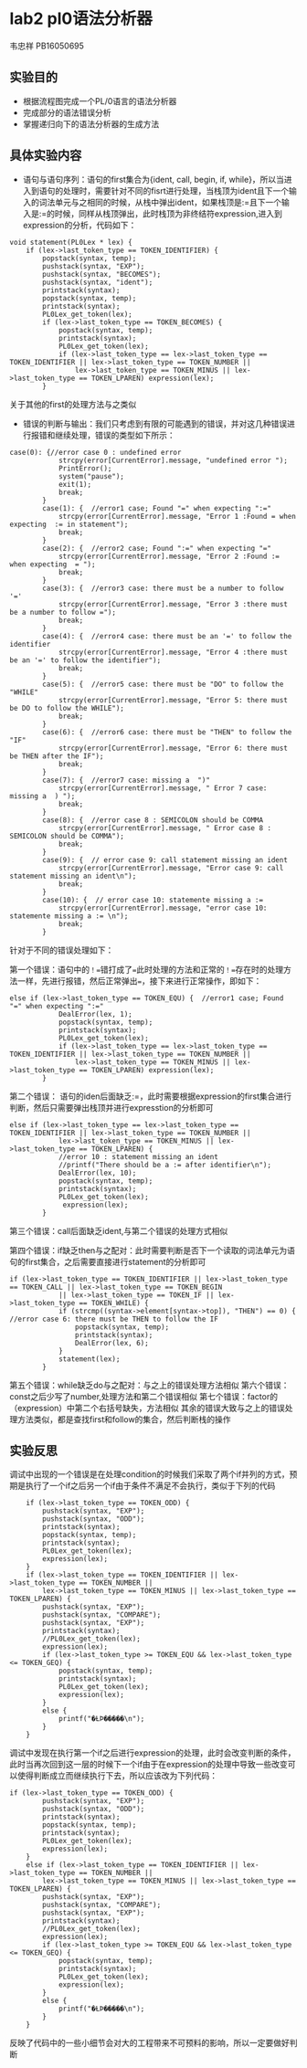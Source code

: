 # lab2 pl0语法分析器

韦忠祥 PB16050695

## 实验目的
+ 根据流程图完成一个PL/0语言的语法分析器
+ 完成部分的语法错误分析
+ 掌握递归向下的语法分析器的生成方法

## 具体实验内容
+  语句与语句序列：语句的first集合为{ident, call, begin, if, while}，所以当进入到语句的处理时，需要针对不同的fisrt进行处理，当栈顶为ident且下一个输入的词法单元与之相同的时候，从栈中弹出ident，如果栈顶是:=且下一个输入是:=的时候，同样从栈顶弹出，此时栈顶为非终结符expression,进入到expression的分析，代码如下：
~~~
void statement(PL0Lex * lex) {
	if (lex->last_token_type == TOKEN_IDENTIFIER) {
		popstack(syntax, temp);
		pushstack(syntax, "EXP");
		pushstack(syntax, "BECOMES");
		pushstack(syntax, "ident");
		printstack(syntax);
		popstack(syntax, temp);
		printstack(syntax);
		PL0Lex_get_token(lex);
		if (lex->last_token_type == TOKEN_BECOMES) {
			popstack(syntax, temp);
			printstack(syntax);
			PL0Lex_get_token(lex);
			if (lex->last_token_type == lex->last_token_type == TOKEN_IDENTIFIER || lex->last_token_type == TOKEN_NUMBER ||
				lex->last_token_type == TOKEN_MINUS || lex->last_token_type == TOKEN_LPAREN) expression(lex);
		}
~~~

关于其他的first的处理方法与之类似

+ 错误的判断与输出：我们只考虑到有限的可能遇到的错误，并对这几种错误进行报错和继续处理，错误的类型如下所示：
~~~
case(0): {//error case 0 : undefined error
			strcpy(error[CurrentError].message, "undefined error ");
			PrintError();
			system("pause");
			exit(1);
			break;
		}
		case(1): {  //error1 case; Found "=" when expecting ":="
			strcpy(error[CurrentError].message, "Error 1 :Found = when expecting  := in statement");
			break;
		}
		case(2): {  //error2 case; Found ":=" when expecting "="
			strcpy(error[CurrentError].message, "Error 2 :Found := when expecting  = ");
			break;
		}
		case(3): {  //error3 case: there must be a number to follow '='
			strcpy(error[CurrentError].message, "Error 3 :there must be a number to follow =");
			break;
		}
		case(4): {  //error4 case: there must be an '=' to follow the identifier
			strcpy(error[CurrentError].message, "Error 4 :there must be an '=' to follow the identifier");
			break;
		}
		case(5): {  //error5 case: there must be "DO" to follow the "WHILE"
			strcpy(error[CurrentError].message, "Error 5: there must be DO to follow the WHILE");
			break;
		}
		case(6): {  //error6 case: there must be "THEN" to follow the "IF"
			strcpy(error[CurrentError].message, "Error 6: there must be THEN after the IF");
			break;
		}
		case(7): {  //error7 case: missing a  ")"
			strcpy(error[CurrentError].message, " Error 7 case: missing a  ) ");
			break;
		}
		case(8): {  //error case 8 : SEMICOLON should be COMMA
			strcpy(error[CurrentError].message, " Error case 8 : SEMICOLON should be COMMA");
			break;
		} 
		case(9): {  // error case 9: call statement missing an ident
			strcpy(error[CurrentError].message, "Error case 9: call statement missing an ident\n");
			break;
		}
		case(10): {  // error case 10: statemente missing a :=
			strcpy(error[CurrentError].message, "error case 10: statemente missing a := \n");
			break;
		}
~~~
针对于不同的错误处理如下：

 第一个错误：语句中的`！=`错打成了`=`此时处理的方法和正常的`！=`存在时的处理方法一样，先进行报错，然后正常弹出`=`，接下来进行正常操作，即如下：
~~~
else if (lex->last_token_type == TOKEN_EQU) {  //error1 case; Found "=" when expecting ":="
			DealError(lex, 1);
			popstack(syntax, temp);
			printstack(syntax);
			PL0Lex_get_token(lex);
			if (lex->last_token_type == lex->last_token_type == TOKEN_IDENTIFIER || lex->last_token_type == TOKEN_NUMBER ||
				lex->last_token_type == TOKEN_MINUS || lex->last_token_type == TOKEN_LPAREN) expression(lex);
		}
~~~

第二个错误： 语句的iden后面缺乏:=，此时需要根据expression的first集合进行判断，然后只需要弹出栈顶并进行expresstion的分析即可
~~~
else if (lex->last_token_type == lex->last_token_type == TOKEN_IDENTIFIER || lex->last_token_type == TOKEN_NUMBER ||
			lex->last_token_type == TOKEN_MINUS || lex->last_token_type == TOKEN_LPAREN) { 
			//error 10 : statement missing an ident
			//printf("There should be a := after identifier\n");
			DealError(lex, 10);
			popstack(syntax, temp);
			printstack(syntax);
			PL0Lex_get_token(lex);
			 expression(lex);
		}
~~~

第三个错误：call后面缺乏ident,与第二个错误的处理方式相似

第四个错误：if缺乏then与之配对：此时需要判断是否下一个读取的词法单元为语句的first集合，之后需要直接进行statement的分析即可
~~~
if (lex->last_token_type == TOKEN_IDENTIFIER || lex->last_token_type == TOKEN_CALL || lex->last_token_type == TOKEN_BEGIN
			|| lex->last_token_type == TOKEN_IF || lex->last_token_type == TOKEN_WHILE) {
			if (strcmp((syntax->element[syntax->top]), "THEN") == 0) {   //error case 6: there must be THEN to follow the IF
				popstack(syntax, temp);
				printstack(syntax);
				DealError(lex, 6);
			}
			statement(lex);
		}
~~~
第五个错误：while缺乏do与之配对：与之上的错误处理方法相似
第六个错误：const之后少写了number,处理方法和第二个错误相似
第七个错误：factor的（expression）中第二个右括号缺失，方法相似
其余的错误大致与之上的错误处理方法类似，都是查找first和follow的集合，然后判断栈的操作

## 实验反思
调试中出现的一个错误是在处理condition的时候我们采取了两个if并列的方式，预期是执行了一个if之后另一个if由于条件不满足不会执行，类似于下列的代码
~~~
	if (lex->last_token_type == TOKEN_ODD) {
		pushstack(syntax, "EXP");
		pushstack(syntax, "ODD");
		printstack(syntax);
		popstack(syntax, temp);
		printstack(syntax);
		PL0Lex_get_token(lex);
		expression(lex);
	}
	if (lex->last_token_type == TOKEN_IDENTIFIER || lex->last_token_type == TOKEN_NUMBER ||
		lex->last_token_type == TOKEN_MINUS || lex->last_token_type == TOKEN_LPAREN) {
		pushstack(syntax, "EXP");
		pushstack(syntax, "COMPARE");
		pushstack(syntax, "EXP");
		printstack(syntax);
		//PL0Lex_get_token(lex);
		expression(lex);
		if (lex->last_token_type >= TOKEN_EQU && lex->last_token_type <= TOKEN_GEQ) {
			popstack(syntax, temp);
			printstack(syntax);
			PL0Lex_get_token(lex);
			expression(lex);
		}
		else {
			printf("�ȽϷ�����\n");
		}
	}

~~~
调试中发现在执行第一个if之后进行expression的处理，此时会改变判断的条件，此时当再次回到这一层的时候下一个if由于在expression的处理中导致一些改变可以使得判断成立而继续执行下去，所以应该改为下列代码：
~~~
if (lex->last_token_type == TOKEN_ODD) {
		pushstack(syntax, "EXP");
		pushstack(syntax, "ODD");
		printstack(syntax);
		popstack(syntax, temp);
		printstack(syntax);
		PL0Lex_get_token(lex);
		expression(lex);
	}
	else if (lex->last_token_type == TOKEN_IDENTIFIER || lex->last_token_type == TOKEN_NUMBER ||
		lex->last_token_type == TOKEN_MINUS || lex->last_token_type == TOKEN_LPAREN) {
		pushstack(syntax, "EXP");
		pushstack(syntax, "COMPARE");
		pushstack(syntax, "EXP");
		printstack(syntax);
		//PL0Lex_get_token(lex);
		expression(lex);
		if (lex->last_token_type >= TOKEN_EQU && lex->last_token_type <= TOKEN_GEQ) {
			popstack(syntax, temp);
			printstack(syntax);
			PL0Lex_get_token(lex);
			expression(lex);
		}
		else {
			printf("�ȽϷ�����\n");
		}
	}
~~~
反映了代码中的一些小细节会对大的工程带来不可预料的影响，所以一定要做好判断